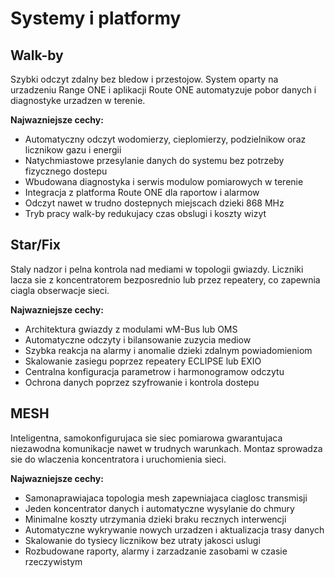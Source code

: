 # Systemy i platformy

## Walk-by

Szybki odczyt zdalny bez bledow i przestojow. System oparty na urzadzeniu Range ONE i aplikacji Route ONE automatyzuje pobor danych i diagnostyke urzadzen w terenie.

**Najwazniejsze cechy:**

- Automatyczny odczyt wodomierzy, cieplomierzy, podzielnikow oraz licznikow gazu i energii
- Natychmiastowe przesylanie danych do systemu bez potrzeby fizycznego dostepu
- Wbudowana diagnostyka i serwis modulow pomiarowych w terenie
- Integracja z platforma Route ONE dla raportow i alarmow
- Odczyt nawet w trudno dostepnych miejscach dzieki 868 MHz
- Tryb pracy walk-by redukujacy czas obslugi i koszty wizyt

## Star/Fix

Staly nadzor i pelna kontrola nad mediami w topologii gwiazdy. Liczniki lacza sie z koncentratorem bezposrednio lub przez repeatery, co zapewnia ciagla obserwacje sieci.

**Najwazniejsze cechy:**

- Architektura gwiazdy z modulami wM-Bus lub OMS
- Automatyczne odczyty i bilansowanie zuzycia mediow
- Szybka reakcja na alarmy i anomalie dzieki zdalnym powiadomieniom
- Skalowanie zasiegu poprzez repeatery ECLIPSE lub EXIO
- Centralna konfiguracja parametrow i harmonogramow odczytu
- Ochrona danych poprzez szyfrowanie i kontrola dostepu

## MESH

Inteligentna, samokonfigurujaca sie siec pomiarowa gwarantujaca niezawodna komunikacje nawet w trudnych warunkach. Montaz sprowadza sie do wlaczenia koncentratora i uruchomienia sieci.

**Najwazniejsze cechy:**

- Samonaprawiajaca topologia mesh zapewniajaca ciaglosc transmisji
- Jeden koncentrator danych i automatyczne wysylanie do chmury
- Minimalne koszty utrzymania dzieki braku recznych interwencji
- Automatyczne wykrywanie nowych urzadzen i aktualizacja trasy danych
- Skalowanie do tysiecy licznikow bez utraty jakosci uslugi
- Rozbudowane raporty, alarmy i zarzadzanie zasobami w czasie rzeczywistym
